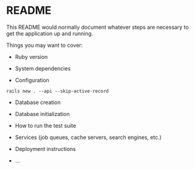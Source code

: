 # README

This README would normally document whatever steps are necessary to get the
application up and running.

Things you may want to cover:

* Ruby version

* System dependencies

* Configuration

`rails new . --api --skip-active-record`

* Database creation

* Database initialization

* How to run the test suite

* Services (job queues, cache servers, search engines, etc.)

* Deployment instructions

* ...
